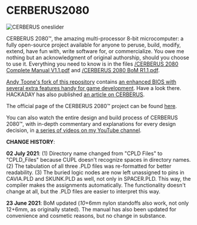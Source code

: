 # CERBERUS2080

![CERBERUS oneslider](https://user-images.githubusercontent.com/69539226/116828792-43c4fe00-aba1-11eb-82e9-53359ee5c066.png)

CERBERUS 2080™, the amazing multi-processor 8-bit microcomputer: a fully open-source project available for anyone to peruse, build, modify, extend, have fun with, write software for, or commercialize. You owe me nothing but an acknowledgment of original authorship, should you choose to use it.
Everything you need to know is in the files <a href="https://github.com/TheByteAttic/CERBERUS2080/blob/main/CERBERUS%202080%20Complete%20Manual%20V1.1.pdf">/CERBERUS 2080 Complete Manual V1.1.pdf</a> and <a href="https://github.com/TheByteAttic/CERBERUS2080/blob/main/CERBERUS%202080%20BoM%20R1.1.pdf">/CERBERUS 2080 BoM R1.1.pdf</a>.

<a href="https://github.com/atoone/CERBERUS2080">Andy Toone's fork of this repository</a> contains <a href="https://github.com/atoone/CERBERUS2080/tree/main/CAT">an enhanced BIOS with several extra features handy for game development</a>. Have a look there. HACKADAY has also published <a href="https://hackaday.com/2021/06/08/cerberus-2080-three-headed-retro-computing-project/">an article on CERBERUS</a>.

The official page of the CERBERUS 2080™ project can be found <a href="https://www.thebyteattic.com/p/cerberus-2080.html?view=magazine">here</a>.

You can also watch the entire design and build process of CERBERUS 2080™, with in-depth commentary and explanations for every design decision, in <a href="https://www.youtube.com/watch?v=1ASspLiE39g&list=PLDf2uklC__d2DAXmF9XuOq_-uNc2M9ITd&ab_channel=TheByteAttic">a series of videos on my YouTube channel</a>.
<p><p>
<B>CHANGE HISTORY</b>:<p>
<b>02 July 2021</b>: (1) Directory name changed from "CPLD Files" to "CPLD_Files" because CUPL doesn't recognize spaces in directory names. (2) The tabulation of all three .PLD files was re-formatted for better readability. (3) The buried logic nodes are now left unassigned to pins in CAVIA.PLD and SKUNK.PLD as well, not only in SPACER.PLD. This way, the compiler makes the assignments automatically. The functionality doesn't change at all, but the .PLD files are easier to interpret this way.
<P>
<b>23 June 2021</b>: BoM updated (<i>10</i>+6mm nylon standoffs also work, not only 12+6mm, as originally stated). The manual has also been updated for convenience and cosmetic reasons, but no change in substance.

